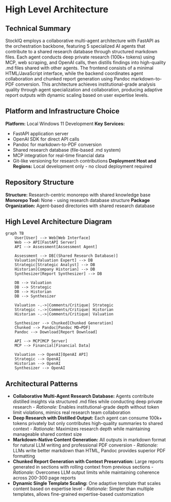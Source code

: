 # High Level Architecture

## Technical Summary

StockIQ employs a collaborative multi-agent architecture with FastAPI as the orchestration backbone, featuring 5 specialized AI agents that contribute to a shared research database through structured markdown files. Each agent conducts deep private research (100k+ tokens) using MCP, web scraping, and OpenAI calls, then distills findings into high-quality .md files shared with other agents. The frontend consists of a minimal HTML/JavaScript interface, while the backend coordinates agent collaboration and chunked report generation using Pandoc markdown-to-PDF conversion. This architecture achieves institutional-grade analysis quality through agent specialization and collaboration, producing adaptive report outputs with dynamic scaling based on user expertise levels.

## Platform and Infrastructure Choice

**Platform:** Local Windows 11 Development
**Key Services:** 
- FastAPI application server
- OpenAI SDK for direct API calls
- Pandoc for markdown-to-PDF conversion
- Shared research database (file-based .md system)
- MCP integration for real-time financial data
- Git-like versioning for research contributions
**Deployment Host and Regions:** Local development only - no cloud deployment required

## Repository Structure

**Structure:** Research-centric monorepo with shared knowledge base
**Monorepo Tool:** None - using research database structure
**Package Organization:** Agent-based directories with shared research database

## High Level Architecture Diagram

```mermaid
graph TB
    User[User] --> Web[Web Interface]
    Web --> API[FastAPI Server]
    API --> Assessment[Assessment Agent]
    
    Assessment --> DB[(Shared Research Database)]
    Valuation[Valuation Expert] --> DB
    Strategic[Strategic Analyst] --> DB  
    Historian[Company Historian] --> DB
    Synthesizer[Report Synthesizer] --> DB
    
    DB --> Valuation
    DB --> Strategic
    DB --> Historian
    DB --> Synthesizer
    
    Valuation -.->|Comments/Critique| Strategic
    Strategic -.->|Comments/Critique| Historian
    Historian -.->|Comments/Critique| Valuation
    
    Synthesizer --> Chunked[Chunked Generation]
    Chunked --> Pandoc[Pandoc MD→PDF]
    Pandoc --> Download[Report Download]
    
    API --> MCP[MCP Server]
    MCP --> Financial[Financial Data]
    
    Valuation --> OpenAI[OpenAI API]
    Strategic --> OpenAI
    Historian --> OpenAI
    Synthesizer --> OpenAI
```

## Architectural Patterns

- **Collaborative Multi-Agent Research Database:** Agents contribute distilled insights via structured .md files while conducting deep private research - _Rationale:_ Enables institutional-grade depth without token limit violations, mimics real research team collaboration
- **Deep Research with Distilled Output:** Each agent can consume 100k+ tokens privately but only contributes high-quality summaries to shared context - _Rationale:_ Maximizes research depth while maintaining manageable shared context size
- **Markdown-Native Content Generation:** All outputs in markdown format for natural LLM writing and professional PDF conversion - _Rationale:_ LLMs write better markdown than HTML, Pandoc provides superior PDF formatting
- **Chunked Report Generation with Context Preservation:** Large reports generated in sections with rolling context from previous sections - _Rationale:_ Overcomes LLM output limits while maintaining coherence across 200-300 page reports
- **Dynamic Single Template Scaling:** One adaptive template that scales content based on expertise level - _Rationale:_ Simpler than multiple templates, allows fine-grained expertise-based customization
